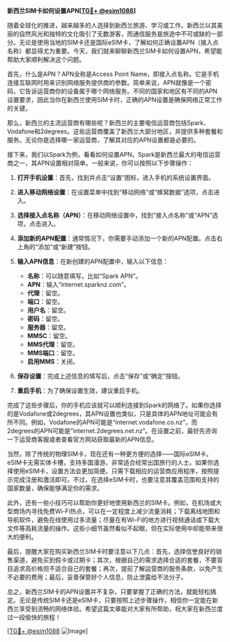 **新西兰SIM卡如何设置APN[[TG💪+ @esim1088](https://t.me/s/esim1088)]**

随着全球化的推进，越来越多的人选择到新西兰旅游、学习或工作。新西兰以其美丽的自然风光和独特的文化吸引了无数游客，而通信服务是旅途中不可或缺的一部分。无论是使用当地的SIM卡还是国际eSIM卡，了解如何正确设置APN（接入点名称）都显得尤为重要。今天，我们就来聊聊新西兰SIM卡如何设置APN，希望能帮助大家顺利解决这个问题。

首先，什么是APN？APN全称是Access Point Name，即接入点名称。它是手机连接互联网时用来识别网络服务提供商的参数。简单来说，APN就像是一个密码，它告诉运营商你的设备属于哪个网络服务。不同的国家和地区有不同的APN设置要求，因此当你在新西兰使用SIM卡时，正确的APN设置是确保网络正常工作的关键。

那么，新西兰的主流运营商有哪些呢？新西兰的主要电信运营商包括Spark、Vodafone和2degrees。这些运营商覆盖了新西兰大部分地区，并提供多种套餐和服务。无论你是选择哪一家运营商，了解其对应的APN设置都是必要的。

接下来，我们以Spark为例，看看如何设置APN。Spark是新西兰最大的电信运营商之一，其APN设置相对简单。一般来说，你可以按照以下步骤操作：

1. **打开手机设置**：首先，找到并点击“设置”图标，进入手机的系统设置界面。
   
2. **进入移动网络设置**：在设置菜单中找到“移动网络”或“蜂窝数据”选项，点击进入。

3. **选择接入点名称（APN）**：在移动网络设置中，找到“接入点名称”或“APN”选项，点击进入。

4. **添加新的APN配置**：通常情况下，你需要手动添加一个新的APN配置。点击右上角的“添加”或“新建”按钮。

5. **输入APN信息**：在新创建的APN配置中，输入以下信息：
   - **名称**：可以随意填写，比如“Spark APN”。
   - **APN**：输入“internet.sparknz.com”。
   - **代理**：留空。
   - **端口**：留空。
   - **用户名**：留空。
   - **密码**：留空。
   - **服务器**：留空。
   - **MMSC**：留空。
   - **MMS代理**：留空。
   - **MMS端口**：留空。
   - **启用MMS**：关闭。

6. **保存设置**：完成上述信息的填写后，点击“保存”或“确定”按钮。

7. **重启手机**：为了确保设置生效，建议重启手机。

完成了这些步骤后，你的手机应该就可以顺利连接到Spark的网络了。如果你选择的是Vodafone或2degrees，其APN设置也类似，只是具体的APN地址可能会有所不同。例如，Vodafone的APN可能是“internet.vodafone.co.nz”，而2degrees的APN可能是“internet.2degrees.net.nz”。在设置之前，最好先咨询一下运营商客服或者查看官方网站获取最新的APN信息。

当然，除了传统的物理SIM卡，现在还有一种更方便的选择——国际eSIM卡。eSIM卡无需实体卡槽，支持多国漫游，非常适合经常出国旅行的人士。如果你选择使用eSIM卡，设置方法会更加简便。只需下载相应的运营商应用程序，按照提示完成注册和激活即可。不过，在选择eSIM卡时，也要注意其覆盖范围和支持的国家数量，确保能够满足你的需求。

此外，还有一些小技巧可以帮助你更好地使用新西兰的SIM卡。例如，在机场或大型商场内寻找免费Wi-Fi热点，可以在一定程度上减少流量消耗；下载离线地图和导航软件，避免在线使用过多流量；尽量在有Wi-Fi的地方进行视频通话或下载大文件等高耗流量的操作。这些小细节虽然看似不起眼，但在实际使用中却能带来很大的便利。

最后，提醒大家在购买新西兰SIM卡时要注意以下几点：首先，选择信誉良好的销售渠道，避免买到假卡或过期卡；其次，根据自己的需求选择合适的套餐，不要盲目追求高价格但不适合自己的套餐；再次，提前了解运营商的服务条款，以免产生不必要的费用；最后，妥善保管好个人信息，防止泄露给不法分子。

总之，新西兰SIM卡的APN设置并不复杂，只要掌握了正确的方法，就能轻松搞定。无论是传统SIM卡还是eSIM卡，只要按照上述步骤操作，相信你一定能在新西兰享受到流畅的网络体验。希望这篇文章能对大家有所帮助，祝大家在新西兰度过一段愉快的旅程！

[[TG💪+ @esim1088](https://t.me/s/esim1088) ![Image](https://i.postimg.cc/4NQfJmqS/Snipaste-2025-05-13-00-14-12.png)]